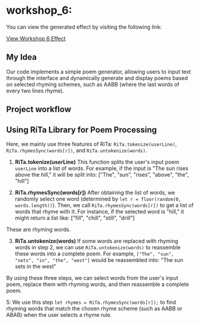 # workshop_6:

You can view the generated effect by visiting the following link:

[View Workshop 6 Effect](   https://tianhui1112.github.io/workshop-6/)


## My Idea


Our code implements a simple poem generator, allowing users to input text through the interface and dynamically generate and display poems based on selected rhyming schemes, such as AABB (where the last words of every two lines rhyme).







## Project workflow




## Using RiTa Library for Poem Processing

Here, we mainly use three features of RiTa: `RiTa.tokenize(userLine)`, `RiTa.rhymesSync(words[r])`, and `RiTa.untokenize(words)`.

1. **RiTa.tokenize(userLine)**
   This function splits the user's input poem `userLine` into a list of words. For example, if the input is "The sun rises above the hill," it will be split into: ["The", "sun", "rises", "above", "the", "hill"]


2. **RiTa.rhymesSync(words[r])**
After obtaining the list of words, we randomly select one word (determined by `let r = floor(random(0, words.length))`). Then, we call `RiTa.rhymesSync(words[r])` to get a list of words that rhyme with it. For instance, if the selected word is "hill," it might return a list like: ["fill", "chill", "still", "drill"]

These are rhyming words.

3. **RiTa.untokenize(words)**
If some words are replaced with rhyming words in step 2, we can use `RiTa.untokenize(words)` to reassemble these words into a complete poem. For example, `["The", "sun", "sets", "in", "the", "west"]` would be reassembled into: "The sun sets in the west"


By using these three steps, we can select words from the user's input poem, replace them with rhyming words, and then reassemble a complete poem.

5: We use this step `let rhymes = RiTa.rhymesSync(words[r]);` to find rhyming words that match the chosen rhyme scheme (such as AABB or ABAB) when the user selects a rhyme rule.
